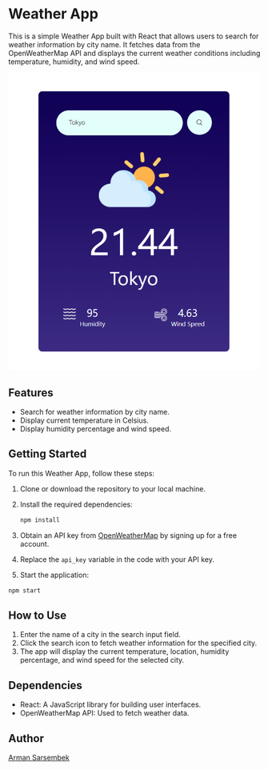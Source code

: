 # Weather App

This is a simple Weather App built with React that allows users to search for weather information by city name. It fetches data from the OpenWeatherMap API and displays the current weather conditions including temperature, humidity, and wind speed.

<img src="https://github.com/sarsembek/Weather-App/blob/main/screen.png" />

## Features

- Search for weather information by city name.
- Display current temperature in Celsius.
- Display humidity percentage and wind speed.

## Getting Started

To run this Weather App, follow these steps:

1. Clone or download the repository to your local machine.

2. Install the required dependencies:

   ```bash
   npm install
   ```

1. Obtain an API key from [OpenWeatherMap](https://openweathermap.org/appid) by signing up for a free account.
2. Replace the `api_key` variable in the code with your API key.
3. Start the application:

```bash
npm start
```

## How to Use

1. Enter the name of a city in the search input field.
2. Click the search icon to fetch weather information for the specified city.
3. The app will display the current temperature, location, humidity percentage, and wind speed for the selected city.

## Dependencies

* React: A JavaScript library for building user interfaces.
* OpenWeatherMap API: Used to fetch weather data.

## Author
[Arman Sarsembek](https://github.com/sarsembek)